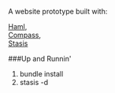 A website prototype built with:

[Haml](http://haml-lang.com/),  
[Compass](http://compass-style.org/),  
[Stasis](http://stasis.me/)

###Up and Runnin'

1. bundle install  
2. stasis -d
